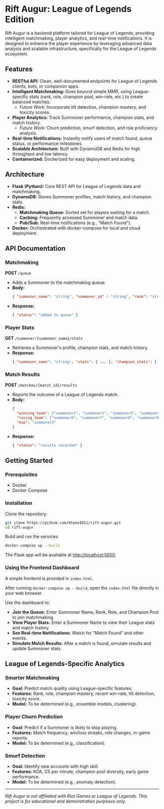 # Rift Augur: League of Legends Edition

Rift Augur is a backend platform tailored for League of Legends, providing intelligent matchmaking, player analytics, and real-time notifications. It is designed to enhance the player experience by leveraging advanced data analysis and scalable infrastructure, specifically for the League of Legends ecosystem.

## Features

- **RESTful API:** Clean, well-documented endpoints for League of Legends clients, bots, or companion apps.
- **Intelligent Matchmaking:** Goes beyond simple MMR, using League-specific stats (rank, role, champion pool, win-rate, etc.) to create balanced matches.
  - *Future Work:* Incorporate tilt detection, champion mastery, and toxicity scores.
- **Player Analytics:** Track Summoner performance, champion stats, and match history.
  - *Future Work:* Churn prediction, smurf detection, and role proficiency analysis.
- **Real-time Notifications:** Instantly notify users of match found, queue status, or performance milestones.
- **Scalable Architecture:** Built with DynamoDB and Redis for high throughput and low latency.
- **Containerized:** Dockerized for easy deployment and scaling.

## Architecture

- **Flask (Python):** Core REST API for League of Legends data and matchmaking.
- **DynamoDB:** Stores Summoner profiles, match history, and champion stats.
- **Redis:** 
  - **Matchmaking Queue:** Sorted set for players waiting for a match.
  - **Caching:** Frequently accessed Summoner and match data.
  - **Pub/Sub:** Real-time notifications (e.g., "Match Found").
- **Docker:** Orchestrated with docker-compose for local and cloud deployment.

## API Documentation

### Matchmaking

**POST** `/queue`

- Adds a Summoner to the matchmaking queue.
- **Body:**
  ```json
  { "summoner_name": "string", "summoner_id" : "string", "rank": "string", "role": "string", "champion_pool": ["Ahri", "Lee Sin"], "mmr": integer }
  ```
- **Response:**
  ```json
  { "status": "added to queue" }
  ```

### Player Stats

**GET** `/summoner/{summoner_name}/stats`

- Retrieves a Summoner's profile, champion stats, and match history.
- **Response:**
  ```json
  { "summoner_name": "string", "stats": { ... }, "champion_stats": { ... }, "recent_matches": [ ... ] }
  ```

### Match Results

**POST** `/matches/{match_id}/results`

- Reports the outcome of a League of Legends match.
- **Body:**
  ```json
  {
    "winning_team": ["summoner1", "summoner2", "summoner3", "summoner4", "summoner5"],
    "losing_team": ["summoner6", "summoner7", "summoner8", "summoner9", "summoner10"],
    "mvp": "summoner3"
  }
  ```
- **Response:**
  ```json
  { "status": "results recorded" }
  ```

## Getting Started

### Prerequisites

- Docker
- Docker Compose

### Installation

Clone the repository:

```sh
git clone https://github.com/khyeo1011/rift-augur.git
cd rift-augur
```

Build and run the services:

```sh
docker-compose up --build
```

The Flask app will be available at [http://localhost:5000](http://localhost:5000).

### Using the Frontend Dashboard

A simple frontend is provided in `index.html`.

After running `docker-compose up --build`, open the `index.html` file directly in your web browser.

Use the dashboard to:

- **Join the Queue:** Enter Summoner Name, Rank, Role, and Champion Pool to join matchmaking.
- **View Player Stats:** Enter a Summoner Name to view their League stats and match history.
- **See Real-time Notifications:** Watch for "Match Found" and other events.
- **Simulate Match Results:** After a match is found, simulate results and update Summoner stats.

## League of Legends-Specific Analytics

### Smarter Matchmaking

- **Goal:** Predict match quality using League-specific features.
- **Features:** Rank, role, champion mastery, recent win-rate, tilt detection, toxicity score.
- **Model:** To be determined (e.g., ensemble models, clustering).

### Player Churn Prediction

- **Goal:** Predict if a Summoner is likely to stop playing.
- **Features:** Match frequency, win/loss streaks, role changes, in-game reports.
- **Model:** To be determined (e.g., classification).

### Smurf Detection

- **Goal:** Identify new accounts with high skill.
- **Features:** KDA, CS per minute, champion pool diversity, early game performance.
- **Model:** To be determined (e.g., anomaly detection).

---

*Rift Augur is not affiliated with Riot Games or League of Legends. This project is for educational and demonstration purposes only.*
